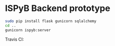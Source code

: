 # ISPyB Backend prototype

```bash
sudo pip install flask gunicorn sqlalchemy
cd ..
gunicorn ispyb:server
```

Travis CI:
